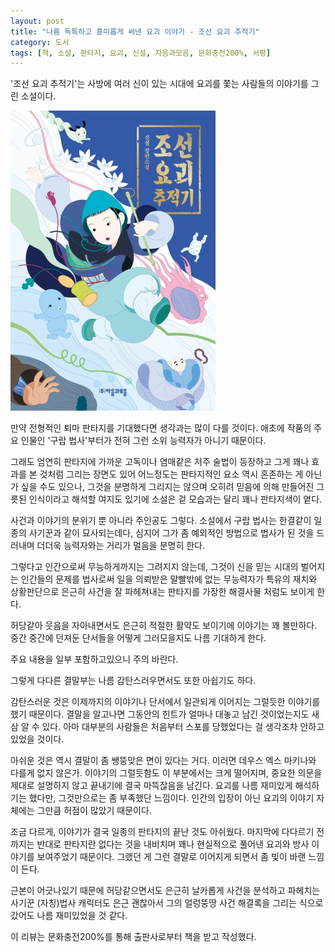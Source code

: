 ```yaml
---
layout: post
title: "나름 독특하고 흥미롭게 써낸 요괴 이야기 - 조선 요괴 추적기"
category: 도서
tags: [책, 소설, 판타지, 요괴, 신설, 자음과모음, 문화충전200%, 서평]
---
```


'조선 요괴 추적기'는
사방에 여러 신이 있는 시대에 요괴를 쫓는 사람들의 이야기를 그린 소설이다.

![표지](/images/book/joseon-monster-tracing-record-book-h480.jpg)

만약 전형적인 퇴마 판타지를 기대했다면 생각과는 많이 다를 것이다.
애초에 작품의 주요 인물인 '구랍 법사'부터가 전혀 그런 소위 능력자가 아니기 때문이다.

그래도 엄연히 판타지에 가까운 고독이나 염매같은 저주 술법이 등장하고
그게 꽤나 효과를 본 것처럼 그리는 장면도 있어
어느정도는 판타지적인 요소 역시 혼존하는 게 아닌가 싶을 수도 있으나,
그것을 분명하게 그리지는 않으며
오히려 믿음에 의해 만들어진 그릇된 인식이라고 해석할 여지도 있기에
소설은 겉 모습과는 달리 꽤나 판타지색이 옅다.

사건과 이야기의 분위기 뿐 아니라 주인공도 그렇다.
소설에서 구랍 법사는 한결같이 일종의 사기꾼과 같이 묘사되는데다,
심지어 그가 좀 예외적인 방법으로 법사가 된 것을 드러내며
더더욱 능력자와는 거리가 멀음을 분명히 한다.

그렇다고 인간으로써 무능하게까지는 그려지지 않는데,
그것이 신을 믿는 시대의 벌어지는 인간들의 문제를
법사로써 일을 의뢰받은 말빨밖에 없는 무능력자가
특유의 재치와 상황판단으로 은근히 사건을 잘 파헤쳐내는
판타지를 가장한 해결사물 처럼도 보이게 한다.

허당같아 웃음을 자아내면서도 은근히 적절한 활약도 보이기에 이야기는 꽤 볼만하다.
중간 중간에 던져둔 단서들을 어떻게 그러모을지도 나름 기대하게 한다.



<div class="im im-warning">
주요 내용을 일부 포함하고있으니 주의 바란다.
</div>



그렇게 다다른 결말부는 나름 감탄스러우면서도 또한 아쉽기도 하다.

감탄스러운 것은 이제까지의 이야기나 단서에서 일관되게 이어지는 그럴듯한 이야기를 했기 때문이다.
결말을 알고나면 그동안의 힌트가 얼마나 대놓고 남긴 것이었는지도 새삼 알 수 있다.
아마 대부분의 사람들은 처음부터 스포를 당했었다는 걸 생각조차 안하고 있었을 것이다.
<!--
띠지에 대놓고 정체가 외계인이라고 밝혀놨다.
-->

아쉬운 것은 역시 결말이 좀 쌩뚱맞은 면이 있다는 거다.
이러면 데우스 엑스 마키나와 다를게 없지 않은가.
이야기의 그럴듯함도 이 부분에서는 크게 떨어지며,
중요한 의문을 제대로 설명하지 않고 끝내기에 결국 마뜩잖음을 남긴다.
요괴를 나름 재미있게 해석하기는 했다만, 그것만으로는 좀 부족했단 느낌이다.
인간의 입장이 아닌 요괴의 이야기 자체에는 그만큼 허점이 많았기 때문이다.

<!--
만약 돌아가기위해 새로운 비행선을 만들고, 그를 위한 연료를 모으는 것뿐이었다면 인간들에게 개입할 이유가 없다.
특히 아기 사건이 그렇다.
대체 아기 엄마에게 신뢰를 주면서까지 아기의 DNA와 그로부터 만들어낸 아이를 얻은 이유가 뭐냐.
종자가 필요해서 그런거라면, 기왕의 종자 DNA를 쓰면 그만이다.

만약, 인간들에게 개입한 것이 선의에 의한 것이었다면 그렇게 베타적이고 공격적인 건 말이 안된다.
어쩔 수 없었다고 하기엔 너무 적극적이고 지나친 대응이다.

애초에 외계인이 인간들에게 간섭을 하면서 이야기기 사직됐지만,
그건 사실 외계인에게 있어서도 전혀 불필요한 일이었다.
이건 이후 이야기의 그럴듯함도 크게 떨어뜨린다.
-->

조금 다르게, 이야기가 결국 일종의 판타지의 끝난 것도 아쉬웠다.
마지막에 다다르기 전까지는 반대로 판타지란 없다는 것을 내비치며
꽤나 현실적으로 풀어낸 요괴와 방사 이야기를 보여주었기 때문이다.
그랬던 게 그런 결말로 이어지게 되면서 좀 빛이 바랜 느낌이 든다.

근본이 어긋나있기 때문에 허당같으면서도
은근히 날카롭게 사건을 분석하고 파헤치는 사기꾼 (자칭)법사 캐릭터도 은근 괜찮아서
그의 얼렁뚱땅 사건 해결록을 그리는 식으로 갔어도 나름 재미있었을 것 같다.



<div class="im im-info">
이 리뷰는 문화충전200%를 통해 출판사로부터 책을 받고 작성했다.
</div>
